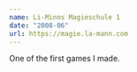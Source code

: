 ```yaml
---
name: Li-Minns Magieschule 1
date: "2008-06"
url: https://magie.la-mann.com
---
```

One of the first games I made.
